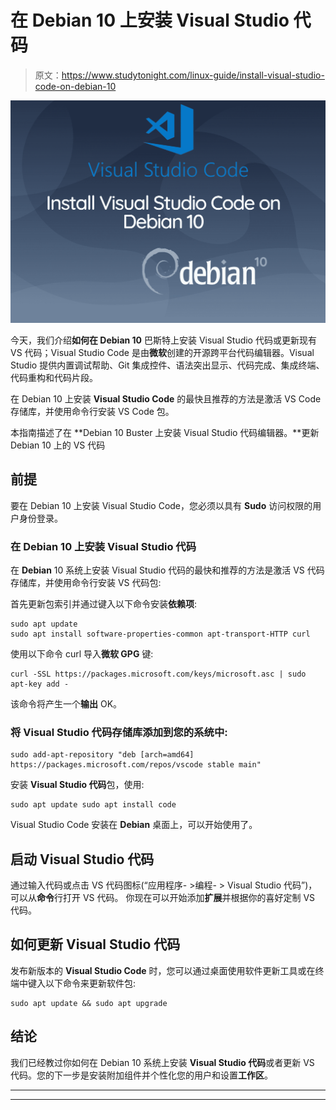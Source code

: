 # 在 Debian 10 上安装 Visual Studio 代码

> 原文：<https://www.studytonight.com/linux-guide/install-visual-studio-code-on-debian-10>

![Install Visual Studio Code on Debian 10](img/b552e3d917e88e896696d65f01f41bea.png)

今天，我们介绍**如何在 Debian 10** 巴斯特上安装 Visual Studio 代码或更新现有 VS 代码；Visual Studio Code 是由**微软**创建的开源跨平台代码编辑器。Visual Studio 提供内置调试帮助、Git 集成控件、语法突出显示、代码完成、集成终端、代码重构和代码片段。

在 Debian 10 上安装 **Visual Studio Code** 的最快且推荐的方法是激活 VS Code 存储库，并使用命令行安装 VS Code 包。

本指南描述了在 **Debian 10 Buster 上安装 Visual Studio 代码编辑器。**更新 Debian 10 上的 VS 代码

## 前提

要在 Debian 10 上安装 Visual Studio Code，您必须以具有 **Sudo** 访问权限的用户身份登录。

### 在 Debian 10 上安装 Visual Studio 代码

在 **Debian** 10 系统上安装 Visual Studio 代码的最快和推荐的方法是激活 VS 代码存储库，并使用命令行安装 VS 代码包:

首先更新包索引并通过键入以下命令安装**依赖项**:

```
sudo apt update
sudo apt install software-properties-common apt-transport-HTTP curl
```

使用以下命令 curl 导入**微软 GPG** 键:

```
curl -SSL https://packages.microsoft.com/keys/microsoft.asc | sudo apt-key add -
```

该命令将产生一个**输出** OK。

### 将 Visual Studio 代码存储库添加到您的系统中:

```
sudo add-apt-repository "deb [arch=amd64] https://packages.microsoft.com/repos/vscode stable main"
```

安装 **Visual Studio 代码**包，使用:

```
sudo apt update sudo apt install code
```

Visual Studio Code 安装在 **Debian** 桌面上，可以开始使用了。

## 启动 Visual Studio 代码

通过输入代码或点击 VS 代码图标(“应用程序- >编程- > Visual Studio 代码”)，可以从**命令**行打开 VS 代码。
你现在可以开始添加**扩展**并根据你的喜好定制 VS 代码。

## 如何更新 Visual Studio 代码

发布新版本的 **Visual Studio Code** 时，您可以通过桌面使用软件更新工具或在终端中键入以下命令来更新软件包:

```
sudo apt update && sudo apt upgrade
```

## 结论

我们已经教过你如何在 Debian 10 系统上安装 **Visual Studio 代码**或者更新 VS 代码。您的下一步是安装附加组件并个性化您的用户和设置**工作区**。

* * *

* * *